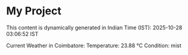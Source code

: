 # My Project

This content is dynamically generated in Indian Time (IST): 2025-10-28 03:06:52 IST


Current Weather in Coimbatore:
Temperature: 23.88 °C
Condition: mist
